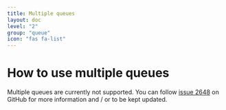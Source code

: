 ```yaml
---
title: Multiple queues
layout: doc
level: "2"
group: "queue"
icon: "fas fa-list"
---
```


# How to use multiple queues

Multiple queues are currently not supported.
You can follow [issue 2648](https://github.com/AntennaPod/AntennaPod/issues/2648) on GitHub for more information and / or to be kept updated.


